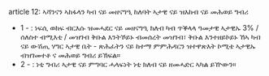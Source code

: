 article 12: ኣሻንናን ኣከፋላን ካብ ናይ መዘናግዒ ከለባት ኣታዊ ናይ ዝእከብ ናይ መሕወይ ግብሪ

<ul>
			<li>1 - : ነፍሲ ወከፍ ብርእሱ ዝመሓደር ናይ መዘናግዒ ክለብ ካብ ጥቕላላ ዓመታዊ ኣታዊኡ 3% &#x2F; ሰለስተ ብሚእቲ &#x2F; መዝገብ ቅቡል እንትኾይኑ ብመሰረት መዝገብ፣ ቅቡል እንተዘይኮይኑ ኸኣ ካብ ናይ ውሽጢ ሃግር ኣታዊ ቤት - ጽሕፈትን ናይ ከተማ ምምሕዳርን ዝተዋጽእት ኮሚቴ ኣታዊኡ ብዝገመተቶ ና መሕወይ ግብሪ ይኽፍል።<ul>
			</ul></li>			<li>2 - : ነቲ ግብሪ ኣታዊ ናይ ምግባር ሓላፍነት ነቲ ክለብ ናይ ዘመሓድር ኣካል ይዅውን።<ul>
			</ul></li></ul>